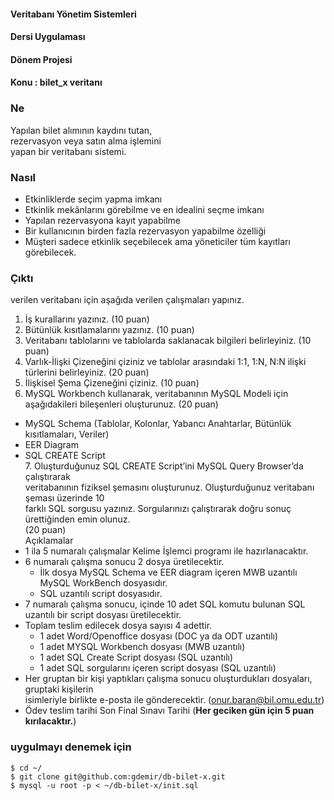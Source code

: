 #### Veritabanı Yönetim Sistemleri  
#### Dersi Uygulaması  
#### Dönem Projesi  
#### Konu : bilet_x veritanı  

### Ne

Yapılan bilet alımının  kaydını tutan,  
rezervasyon veya satın alma işlemini  
yapan bir veritabanı sistemi.  

### Nasıl

- Etkinliklerde seçim yapma imkanı  
- Etkinlik mekânlarını görebilme ve en idealini seçme imkanı  
- Yapılan rezervasyona kayıt yapabilme  
- Bir kullanıcının birden fazla rezervasyon yapabilme özelliği  
- Müşteri sadece etkinlik seçebilecek ama yöneticiler tüm kayıtları görebilecek.

### Çıktı

verilen veritabanı için aşağıda verilen çalışmaları yapınız.  
   1.  İş kurallarını yazınız. (10 puan)  
   2.  Bütünlük kısıtlamalarını yazınız. (10 puan)  
   3.  Veritabanı tablolarını ve tablolarda saklanacak bilgileri belirleyiniz. (10 puan)  
   4.  Varlık-İlişki Çizeneğini çiziniz ve tablolar arasındaki 1:1, 1:N, N:N ilişki türlerini belirleyiniz. (20 puan)  
   5. İlişkisel Şema Çizeneğini çiziniz. (10 puan)  
   6. MySQL Workbench kullanarak, veritabanının MySQL Modeli için aşağıdakileri bileşenleri oluşturunuz. (20 puan)    

- MySQL Schema (Tablolar, Kolonlar, Yabancı Anahtarlar, Bütünlük kısıtlamaları, Veriler)  
- EER Diagram  
- SQL CREATE Script  
   7. Oluşturduğunuz SQL CREATE Script’ini MySQL Query Browser’da çalıştırarak  
       veritabanının fiziksel şemasını oluşturunuz. Oluşturduğunuz veritabanı şeması üzerinde 10  
       farklı SQL sorgusu yazınız. Sorgularınızı çalıştırarak doğru sonuç ürettiğinden emin olunuz.  
       (20 puan)  
Açıklamalar  
- 1 ila 5 numaralı çalışmalar Kelime İşlemci programı ile hazırlanacaktır.  
- 6 numaralı çalışma sonucu 2 dosya üretilecektir.  
	- İlk dosya MySQL Schema ve EER diagram içeren MWB uzantılı MySQL WorkBench dosyasıdır.  
	- SQL uzantılı script dosyasıdır.  
- 7 numaralı çalışma sonucu, içinde 10 adet SQL komutu bulunan SQL uzantılı bir script dosyası üretilecektir.  
- Toplam teslim edilecek dosya sayısı 4 adettir.  
	- 1 adet Word/Openoffice dosyası (DOC ya da ODT uzantılı)  
	- 1 adet MYSQL Workbench dosyası (MWB uzantılı)  
	- 1 adet SQL Create Script dosyası (SQL uzantılı)  
	- 1 adet SQL sorgularını içeren script dosyası (SQL uzantılı)  
- Her gruptan bir kişi yaptıkları çalışma sonucu oluşturdukları dosyaları, gruptaki kişilerin  
  isimleriyle birlikte e-posta ile gönderecektir. (onur.baran@bil.omu.edu.tr)  
- Ödev teslim tarihi Son Final Sınavı Tarihi (**Her geciken gün için 5 puan kırılacaktır.**)  

### uygulmayı denemek için

	$ cd ~/
	$ git clone git@github.com:gdemir/db-bilet-x.git
	$ mysql -u root -p < ~/db-bilet-x/init.sql
